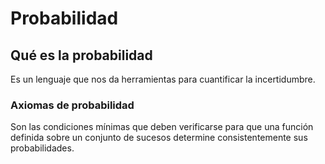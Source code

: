 # Probabilidad

## Qué es la probabilidad

Es un lenguaje que nos da herramientas para cuantificar la incertidumbre. 

### Axiomas de probabilidad

Son las condiciones mínimas que deben verificarse para que una función definida sobre un conjunto de sucesos determine consistentemente sus probabilidades.